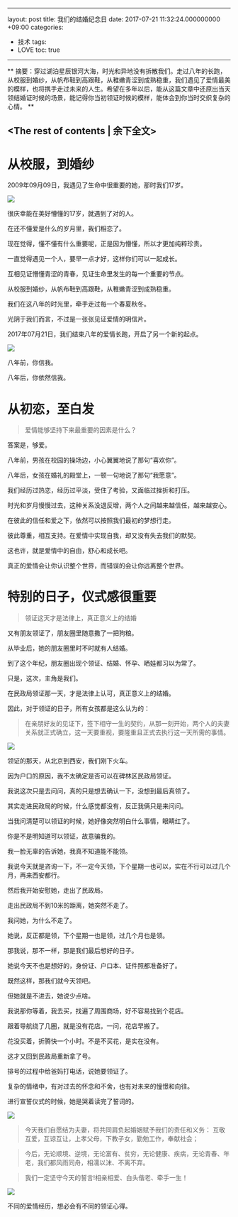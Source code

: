 
---
layout: post
title: 我们的结婚纪念日
date: 2017-07-21 11:32:24.000000000 +09:00
categories:
- 技术
tags:
- LOVE
toc: true
---
**
摘要：穿过湖泊星辰银河大海，时光和异地没有拆散我们。走过八年的长跑，从校服到婚纱，从帆布鞋到高跟鞋，从稚嫩青涩到成熟稳重，我们遇见了爱情最美的模样，也将携手走过未来的人生。希望在多年以后，能从这篇文章中还原出当天领结婚证时候的场景，能记得你当初领证时候的模样，能体会到你当时交织复杂的心情。
**
<!-- more -->
<The rest of contents | 余下全文>
---

# 从校服，到婚纱

2009年09月09日，我遇见了生命中很重要的她，那时我们17岁。

![](http://wwxiong.oss-cn-beijing.aliyuncs.com/blog-img/vlog/other/marriage-certificate/1.jpg)

很庆幸能在美好懵懂的17岁，就遇到了对的人。

在还不懂爱是什么的岁月里，我们相恋了。

现在觉得，懂不懂有什么重要呢，正是因为懵懂，所以才更加纯粹珍贵。
 
一直觉得遇见一个人，要早一点才好，这样你们可以一起成长。

互相见证懵懂青涩的青春，见证生命里发生的每一个重要的节点。

从校服到婚纱，从帆布鞋到高跟鞋，从稚嫩青涩到成熟稳重。

我们在这八年的时光里，牵手走过每一个春夏秋冬。

光阴于我们而言，不过是一张张见证爱情的明信片。

2017年07月21日，我们结束八年的爱情长跑，开启了另一个新的起点。

![](http://wwxiong.oss-cn-beijing.aliyuncs.com/blog-img/vlog/other/marriage-certificate/2.jpg)

八年前，你信我。

八年后，你依然信我。


# 从初恋，至白发

> 爱情能够坚持下来最重要的因素是什么？

答案是，够爱。

八年前，男孩在校园的操场边，小心翼翼地说了那句“喜欢你”。

八年后，女孩在婚礼的殿堂上，一顿一句地说了那句“我愿意”。

我们经历过热恋，经历过平淡，受住了考验，又面临过挫折和打压。

时光和岁月慢慢过去，这种关系没退反增，两个人之间越来越信任，越来越安心。

在彼此的信任和爱之下，依然可以按照我们最初的梦想行走。

彼此尊重，相互支持。在爱情中实现自我，却又没有失去我们的默契。

这也许，就是爱情中的自由，舒心和成长吧。

真正的爱情会让你认识整个世界，而错误的会让你远离整个世界。

# 特别的日子，仪式感很重要

> 领证这天才是法律上，真正意义上的结婚

又有朋友领证了，朋友圈里随意撒了一把狗粮。

从毕业后，她的朋友圈里时不时就有人结婚。

到了这个年纪，朋友圈出现个领证、结婚、怀孕、晒娃都习以为常了。

只是，这次，主角是我们。

在民政局领证那一天，才是法律上认可，真正意义上的结婚。

因此，对于领证的日子，所有女孩都是这么认为的：

> 在亲朋好友的见证下，签下相守一生的契约，从那一刻开始，两个人的夫妻关系就正式确立，这一天要重视，要隆重且正式去执行这一天所需的事情。

![](http://wwxiong.oss-cn-beijing.aliyuncs.com/blog-img/vlog/other/marriage-certificate/3.jpg)

领证的那天，从北京到西安，我们刚下火车。

因为户口的原因，我不太确定是否可以在碑林区民政局领证。

我说这次只是去问问，真的只是想去确认一下，没想到最后真领了。

其实走进民政局的时候，什么感觉都没有，反正我俩只是来问问。

当我问清楚可以领证的时候，她好像突然明白什么事情，眼睛红了。

你是不是明知道可以领证，故意骗我的。

我一脸无辜的告诉她，我真不知道能不能领。

我说今天就是咨询一下，不一定今天领，下个星期一也可以，实在不行可以过几个月，再来西安都行。

然后我开始安慰她，走出了民政局。

走出民政局不到10米的距离，她突然不走了。

我问她，为什么不走了。

她说，反正都是领，下个星期一也是领，过几个月也是领。

那我说，那不一样，那是我们最后想好的日子。

她说今天不也是想好的，身份证、户口本、证件照都准备好了。

既然这样，那我们就今天领吧。

但她就是不进去，她说少点啥。

我说那你等着，我去买，找遍了周围商场，好不容易找到个花店。

跟着导航绕了几圈，就是没有花店。一问，花店早搬了。

花没买着，折腾快一个小时。不是不买花，是实在没有。

这才又回到民政局重新拿了号。

排号的过程中给爸妈打电话，说她要领证了。

复杂的情绪中，有对过去的怀念和不舍，也有对未来的憧憬和向往。

进行宣誓仪式的时候，她是哭着读完了誓词的。

![](http://wwxiong.oss-cn-beijing.aliyuncs.com/blog-img/vlog/other/marriage-certificate/4.jpg)

> 今天我们自愿结为夫妻，将共同肩负起婚姻赋予我们的责任和义务：
互敬互爱，互谅互让，上孝父母，下教子女，勤勉工作，奉献社会；

> 今后，无论顺境、逆境，无论富有、贫穷，无论健康、疾病，无论青春、年老，我们都风雨同舟，相濡以沫、不离不弃。

> 我们一定坚守今天的誓言!相亲相爱、白头偕老、牵手一生！

![](http://wwxiong.oss-cn-beijing.aliyuncs.com/blog-img/vlog/other/marriage-certificate/5.jpg)

不同的爱情经历，想必会有不同的领证心得。
